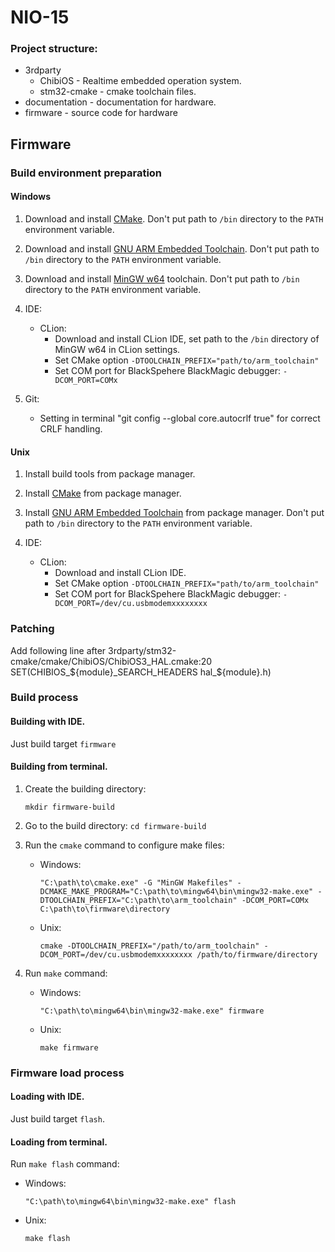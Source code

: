 # NIO-15


### Project structure:
- 3rdparty
	- ChibiOS - Realtime embedded operation system.
	- stm32-cmake - cmake toolchain files.
- documentation - documentation for hardware.
- firmware - source code for hardware

## Firmware

### Build environment preparation

#### Windows

1. Download and install [CMake](https://cmake.org). Don't put path to `/bin` directory to the `PATH` environment variable.

2. Download and install [GNU ARM Embedded Toolchain](https://launchpad.net/gcc-arm-embedded). Don't put path to `/bin` directory to the `PATH` environment variable.

3. Download and install [MinGW w64](https://sourceforge.net/projects/mingw-w64/) toolchain. Don't put path to `/bin` directory to the `PATH` environment variable.

4. IDE:
	- CLion:
	    - Download and install CLion IDE, set path to the `/bin` directory of MinGW w64 in CLion settings.
	    - Set CMake option `-DTOOLCHAIN_PREFIX="path/to/arm_toolchain"`
		- Set COM port for BlackSpehere BlackMagic debugger:
		`-DCOM_PORT=COMx`

5. Git:
    - Setting in terminal "git config --global core.autocrlf true" for correct CRLF handling.
    
#### Unix

1. Install build tools from package manager.

2. Install [CMake](https://cmake.org) from package manager.

3. Install [GNU ARM Embedded Toolchain](https://launchpad.net/gcc-arm-embedded) from package manager. Don't put path to `/bin` directory to the `PATH` environment variable.

4. IDE:
	- CLion:
	    - Download and install CLion IDE.
	    - Set CMake option `-DTOOLCHAIN_PREFIX="path/to/arm_toolchain"`
		- Set COM port for BlackSpehere BlackMagic debugger:
		`-DCOM_PORT=/dev/cu.usbmodemxxxxxxxx`

### Patching

Add following line after 3rdparty/stm32-cmake/cmake/ChibiOS/ChibiOS3_HAL.cmake:20
SET(CHIBIOS_${module}_SEARCH_HEADERS hal_${module}.h)
	    
### Build process

#### Building with IDE.
Just build target `firmware`

#### Building from terminal.

1. Create the building directory:

	`mkdir firmware-build`
	
2. Go to the build directory:
    `cd firmware-build`

3. Run the `cmake` command to configure make files:
    - Windows:
    
	    `"C:\path\to\cmake.exe" -G "MinGW Makefiles" -DCMAKE_MAKE_PROGRAM="C:\path\to\mingw64\bin\mingw32-make.exe" -DTOOLCHAIN_PREFIX="C:\path\to\arm_toolchain" -DCOM_PORT=COMx C:\path\to\firmware\directory`
	    
	- Unix:
	    
        `cmake -DTOOLCHAIN_PREFIX="/path/to/arm_toolchain" -DCOM_PORT=/dev/cu.usbmodemxxxxxxxx /path/to/firmware/directory`
        
4. Run `make` command:
    - Windows:
    
	    `"C:\path\to\mingw64\bin\mingw32-make.exe" firmware`
	
	- Unix:
	
	    `make firmware`

### Firmware load process

#### Loading with IDE.
Just build target `flash`.

#### Loading from terminal.
Run `make flash` command:
- Windows:

    `"C:\path\to\mingw64\bin\mingw32-make.exe" flash`
- Unix:

    `make flash`